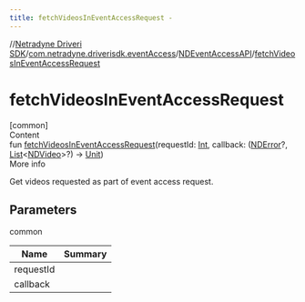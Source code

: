 ```yaml
---
title: fetchVideosInEventAccessRequest -
---
```

//[Netradyne Driveri SDK](../../index.md)/[com.netradyne.driverisdk.eventAccess](../index.md)/[NDEventAccessAPI](index.md)/[fetchVideosInEventAccessRequest](fetch-videos-in-event-access-request.md)



# fetchVideosInEventAccessRequest  
[common]  
Content  
fun [fetchVideosInEventAccessRequest](fetch-videos-in-event-access-request.md)(requestId: [Int](https://kotlinlang.org/api/latest/jvm/stdlib/kotlin/-int/index.html), callback: ([NDError](../../com.netradyne.driverisdk/-n-d-error/index.md)?, [List](https://kotlinlang.org/api/latest/jvm/stdlib/kotlin.collections/-list/index.html)<[NDVideo](../../com.netradyne.driverisdk.video/-n-d-video/index.md)>?) -> [Unit](https://kotlinlang.org/api/latest/jvm/stdlib/kotlin/-unit/index.html))  
More info  


Get videos requested as part of event access request.



## Parameters  
  
common  
  
|  Name|  Summary| 
|---|---|
| <a name="com.netradyne.driverisdk.eventAccess/NDEventAccessAPI/fetchVideosInEventAccessRequest/#kotlin.Int#kotlin.Function2[com.netradyne.driverisdk.NDError?,kotlin.collections.List[com.netradyne.driverisdk.video.NDVideo]?,kotlin.Unit]/PointingToDeclaration/"></a>requestId| <a name="com.netradyne.driverisdk.eventAccess/NDEventAccessAPI/fetchVideosInEventAccessRequest/#kotlin.Int#kotlin.Function2[com.netradyne.driverisdk.NDError?,kotlin.collections.List[com.netradyne.driverisdk.video.NDVideo]?,kotlin.Unit]/PointingToDeclaration/"></a>
| <a name="com.netradyne.driverisdk.eventAccess/NDEventAccessAPI/fetchVideosInEventAccessRequest/#kotlin.Int#kotlin.Function2[com.netradyne.driverisdk.NDError?,kotlin.collections.List[com.netradyne.driverisdk.video.NDVideo]?,kotlin.Unit]/PointingToDeclaration/"></a>callback| <a name="com.netradyne.driverisdk.eventAccess/NDEventAccessAPI/fetchVideosInEventAccessRequest/#kotlin.Int#kotlin.Function2[com.netradyne.driverisdk.NDError?,kotlin.collections.List[com.netradyne.driverisdk.video.NDVideo]?,kotlin.Unit]/PointingToDeclaration/"></a>
  
  




